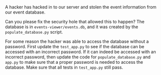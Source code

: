 A hacker has hacked in to our server and stolen the event information from our event database.

Can you please fix the security hole that allowed this to happen? The database is in `events-viewer/events.db`, and it was created by the `populate_database.py` script.

For some reason the hacker was able to access the database without a password. First update the `test_app.py` to see if the database can be accessed with an incorrect password. If it can indeed be accessed with an incorrect password, then update the code for `populate_database.py` and `app.py` to make sure that a proper password is needed to access the database. Make sure that all tests in `test_app.py` still pass.
